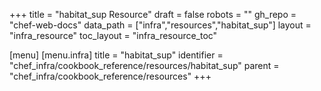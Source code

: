 +++
title = "habitat_sup Resource"
draft = false
robots = ""
gh_repo = "chef-web-docs"
data_path = ["infra","resources","habitat_sup"]
layout = "infra_resource"
toc_layout = "infra_resource_toc"

[menu]
  [menu.infra]
    title = "habitat_sup"
    identifier = "chef_infra/cookbook_reference/resources/habitat_sup"
    parent = "chef_infra/cookbook_reference/resources"
+++

<!-- The contents of this page are automatically generated from the habitat_sup.yaml file in the data directory. -->
<!-- To suggest a change, edit the https://github.com/chef/chef/blob/main/lib/chef/resource/habitat_sup.rb file
      and submit a pull request to the https://github.com/chef/chef repository. -->
